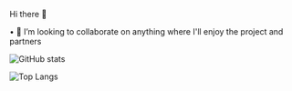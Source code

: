 Hi there 👋

• 👯 I’m looking to collaborate on anything where I'll enjoy the project and partners

![GitHub stats](https://github-readme-stats.vercel.app/api?username=alexlitocortez&show_icons=true&theme=tokyonight)


![Top Langs](https://github-readme-stats.vercel.app/api/top-langs/?username=alexlitocortez&theme=tokyonight)
